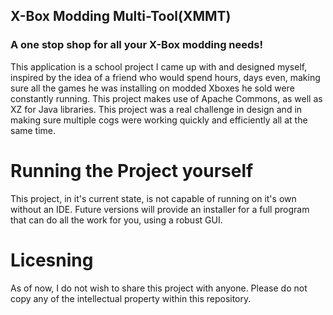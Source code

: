 ## X-Box Modding Multi-Tool(XMMT)

### A one stop shop for all your X-Box modding needs!

This application is a school project I came up with and designed myself, inspired by the idea of a friend who would spend hours, days even, making sure all the games he was installing on modded Xboxes he sold were constantly running. This project makes use of Apache Commons, as well as XZ for Java libraries. This project was a real challenge in design and in making sure multiple cogs were working quickly and efficiently all at the same time.

# Running the Project yourself

This project, in it's current state, is not capable of running on it's own without an IDE. Future versions will provide an installer for a full program that can do all the work for you, using a robust GUI.

# Licesning

As of now, I do not wish to share this project with anyone. Please do not copy any of the intellectual property within this repository.